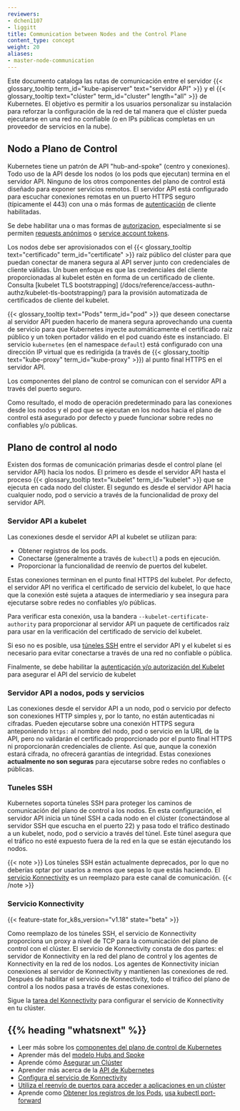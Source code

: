 ```yaml
---
reviewers:
- dchen1107
- liggitt
title: Communication between Nodes and the Control Plane
content_type: concept
weight: 20
aliases:
- master-node-communication
---
```


<!-- overview -->
Este documento cataloga las rutas de comunicación entre el servidor {{< glossary_tooltip term_id="kube-apiserver" text="servidor API" >}} y el {{< glossary_tooltip text="clúster" term_id="cluster" length="all" >}} de Kubernetes. El objetivo es permitir a los usuarios personalizar su instalación para reforzar la configuración de la red de tal manera que el clúster pueda ejecutarse en una red no confiable (o en IPs públicas completas en un proveedor de servicios en la nube).

<!-- body -->

## Nodo a Plano de Control

Kubernetes tiene un patrón de API "hub-and-spoke" (centro y conexiones). Todo uso de la API desde los nodos (o los pods que ejecutan) termina en el servidor API. Ninguno de los otros componentes del plano de control está diseñado para exponer servicios remotos. El servidor API está configurado para escuchar conexiones remotas en un puerto HTTPS seguro (típicamente el 443) con una o más formas de
[autenticación](/docs/reference/access-authn-authz/authentication/) de cliente habilitadas.

Se debe habilitar una o mas formas de [autorizacion](/docs/reference/access-authn-authz/authorization/), especialmente si se permiten [requests anónimos](/docs/reference/access-authn-authz/authentication/#anonymous-requests)
o [service account tokens](/docs/reference/access-authn-authz/authentication/#service-account-tokens).

Los nodos debe ser aprovisionados con el {{< glossary_tooltip text="certificado" term_id="certificate" >}} raíz público del clúster para que puedan conectar de manera segura al API server junto con credenciales de cliente válidas. Un buen enfoque es que las credenciales del cliente proporcionadas al kubelet estén en forma de un certificado de cliente. Consulta [kubelet TLS bootstrapping] (/docs/reference/access-authn-authz/kubelet-tls-bootstrapping/) para la provisión automatizada de certificados de cliente del kubelet.

{{< glossary_tooltip text="Pods" term_id="pod" >}} que deseen conectarse al servidor API pueden hacerlo de manera segura aprovechando una cuenta de servicio para que Kubernetes inyecte automáticamente el certificado raíz público y un token portador válido en el pod cuando éste es instanciado. El servicio  `kubernetes` (en el namespace `default`)  está configurado con una dirección IP virtual que es redirigida (a través de {{< glossary_tooltip text="kube-proxy" term_id="kube-proxy" >}}) al punto final HTTPS en el servidor API.

Los componentes del plano de control se comunican con el servidor API a través del puerto seguro.

Como resultado, el modo de operación predeterminado para las conexiones desde los nodos y el pod que se ejecutan en los nodos hacia el plano de control está asegurado por defecto y puede funcionar sobre redes no confiables y/o públicas.

## Plano de control al nodo

Existen dos formas de comunicación primarias desde el control plane (el servidor API) hacia los nodos. El primero es desde el servidor API hasta el proceso {{< glossary_tooltip text="kubelet" term_id="kubelet" >}} que se ejecuta en cada nodo del clúster. El segundo es desde el servidor API hacia cualquier nodo, pod o servicio a través de la funcionalidad de proxy del servidor API.


### Servidor API a kubelet

Las conexiones desde el servidor API al kubelet se utilizan para:

* Obtener registros de los pods.
* Conectarse (generalmente a través de `kubectl`) a pods en ejecución.
* Proporcionar la funcionalidad de reenvío de puertos del kubelet.

Estas conexiones terminan en el punto final HTTPS del kubelet. Por defecto, el servidor API no verifica el certificado de servicio del kubelet, lo que hace que la conexión esté sujeta a ataques de intermediario y sea insegura para ejecutarse sobre redes no confiables y/o públicas.

Para verificar esta conexión, usa la bandera `--kubelet-certificate-authority` para proporcionar al servidor API un paquete de certificados raíz para usar en la verificación del certificado de servicio del kubelet.

Si eso no es posible, usa [túneles SSH](#tuneles-ssh) entre el servidor API y el kubelet si es necesario para evitar conectarse a través de una red no confiable o pública.

Finalmente, se debe habilitar la [autenticación y/o autorización del Kubelet](/docs/reference/access-authn-authz/kubelet-authn-authz/) para asegurar el API del servicio de kubelet  

### Servidor API a nodos, pods y servicios


Las conexiones desde el servidor API a un nodo, pod o servicio por defecto son conexiones HTTP simples y, por lo tanto, no están autenticadas ni cifradas. Pueden ejecutarse sobre una conexión HTTPS segura anteponiendo `https:` al nombre del nodo, pod o servicio en la URL de la API, pero no validarán el certificado proporcionado por el punto final HTTPS ni proporcionarán credenciales de cliente. Así que, aunque la conexión estará cifrada, no ofrecerá garantías de integridad. Estas conexiones **actualmente no son seguras** para ejecutarse sobre redes no confiables o públicas.


### Tuneles SSH

Kubernetes soporta túneles SSH para proteger los caminos de comunicación del plano de control a los nodos. En esta configuración, el servidor API inicia un túnel SSH a cada nodo en el clúster (conectándose al servidor SSH que escucha en el puerto 22) y pasa todo el tráfico destinado a un kubelet, nodo, pod o servicio a través del túnel.
Este túnel asegura que el tráfico no esté expuesto fuera de la red en la que se están ejecutando los nodos.





{{< note >}}
Los túneles SSH están actualmente deprecados, por lo que no deberías optar por usarlos a menos que sepas lo que estás haciendo. El [servicio Konnectivity](#servicio-konnectivity) es un reemplazo para este canal de comunicación.
{{< /note >}}

### Servicio Konnectivity 

{{< feature-state for_k8s_version="v1.18" state="beta" >}}

Como reemplazo de los túneles SSH, el servicio de Konnectivity proporciona un proxy a nivel de TCP para la comunicación del plano de control con el clúster. El servicio de Konnectivity consta de dos partes: el servidor de Konnectivity en la red del plano de control y los agentes de Konnectivity en la red de los nodos. Los agentes de Konnectivity inician conexiones al servidor de Konnectivity y mantienen las conexiones de red.
Después de habilitar el servicio de Konnectivity, todo el tráfico del plano de control a los nodos pasa a través de estas conexiones.

Sigue la [tarea del Konnectivity](/docs/tasks/extend-kubernetes/setup-konnectivity/) para configurar el servicio de Konnectivity en tu clúster.

## {{% heading "whatsnext" %}}

* Leer más sobre los [componentes del plano de control de Kubernetes ](/es/docs/concepts/overview/components/#componentes-del-plano-de-control)
* Aprender más del [modelo Hubs and Spoke ](https://book.kubebuilder.io/multiversion-tutorial/conversion-concepts.html#hubs-spokes-and-other-wheel-metaphors)
* Aprende cómo [Asegurar un Clúster](/docs/tasks/administer-cluster/securing-a-cluster/) 
* Aprender más acerca de la [API de Kubernetes](/docs/concepts/overview/kubernetes-api/)
* [Configura el servicio de Konnectivity](/docs/tasks/extend-kubernetes/setup-konnectivity/)
* [Utiliza el reenvío de puertos para acceder a aplicaciones en un clúster](/docs/tasks/access-application-cluster/port-forward-access-application-cluster/)
* Aprende como [Obtener los registros de los Pods](/docs/tasks/debug/debug-application/debug-running-pod/#examine-pod-logs), [usa kubectl port-forward](/docs/tasks/access-application-cluster/port-forward-access-application-cluster/#forward-a-local-port-to-a-port-on-the-pod)